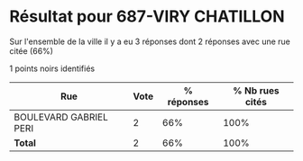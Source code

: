 # Résultat pour 687-VIRY CHATILLON

Sur l'ensemble de la ville il y a eu 3 réponses dont 2 réponses avec une rue citée (66%)

1 points noirs identifiés

| Rue | Vote | % réponses | % Nb rues cités|
|-----|------|------------|----------------|
| BOULEVARD GABRIEL PERI | 2 | 66% | 100%|
| **Total** | 2 | 66% | 100%|
